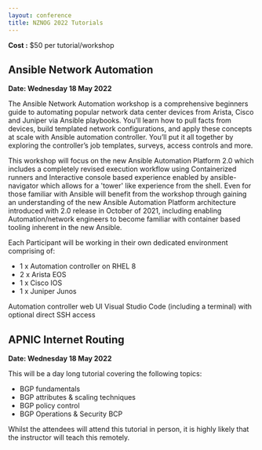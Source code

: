 ```yaml
---
layout: conference
title: NZNOG 2022 Tutorials
---
```

**Cost :** $50 per tutorial/workshop

## Ansible Network Automation
**Date: Wednesday 18 May 2022**

The Ansible Network Automation workshop is a comprehensive beginners guide to automating popular network data center devices from Arista, Cisco and Juniper via Ansible playbooks. You’ll learn how to pull facts from devices, build templated network configurations, and apply these concepts at scale with Ansible automation controller. You’ll put it all together by exploring the controller’s job templates, surveys, access controls and more.

This workshop will focus on the new Ansible Automation Platform 2.0 which includes a completely revised execution workflow using Containerized runners and Interactive console based experience enabled by ansible-navigator which allows for a 'tower' like experience from the shell. Even for those familiar with Ansible will benefit from the workshop through gaining an understanding of the new Ansible Automation Platform architecture introduced with 2.0 release in October of 2021, including enabling Automation/network engineers to become familiar with container based tooling inherent in the new Ansible.

Each Participant will be working in their own dedicated environment comprising of:
- 1 x Automation controller on RHEL 8
- 2 x Arista EOS
- 1 x Cisco IOS
- 1 x Juniper Junos

Automation controller web UI Visual Studio Code (including a terminal) with optional direct SSH access

## APNIC Internet Routing
**Date: Wednesday 18 May 2022**

This will be a day long tutorial covering the following topics:

* BGP fundamentals
* BGP attributes & scaling techniques
* BGP policy control
* BGP Operations & Security BCP

Whilst the attendees will attend this tutorial in person, it is highly likely that the instructor will teach this remotely.
